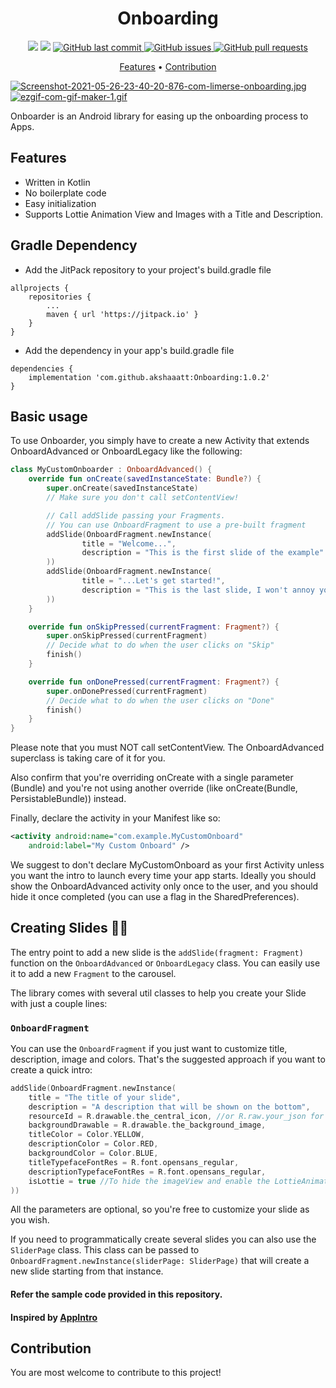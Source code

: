 <h1 align="center">Onboarding</h1>

<p align="center">
    <img src="https://PlayBadges.pavi2410.me/badge/downloads?id=com.redalck.gameone">
    <img src="https://PlayBadges.pavi2410.me/badge/ratings?id=com.redalck.gameone">
    <a href="https://github.com/akshaaatt/Onboarding/commits/master">
    <img src="https://img.shields.io/github/last-commit/akshaaatt/Onboarding.svg?style=flat-square&logo=github&logoColor=white"
         alt="GitHub last commit">
    <a href="https://github.com/akshaaatt/Onboarding/issues">
    <img src="https://img.shields.io/github/issues-raw/akshaaatt/Onboarding.svg?style=flat-square&logo=github&logoColor=white"
         alt="GitHub issues">
    <a href="https://github.com/akshaaatt/Onboarding/pulls">
    <img src="https://img.shields.io/github/issues-pr-raw/akshaaatt/Onboarding.svg?style=flat-square&logo=github&logoColor=white"
         alt="GitHub pull requests">
</p>
      
<p align="center">
  <a href="#features">Features</a> •
  <a href="#contribution">Contribution</a>
</p>

[![Screenshot-2021-05-26-23-40-20-876-com-limerse-onboarding.jpg](https://i.postimg.cc/3wK25pJJ/Screenshot-2021-05-26-23-40-20-876-com-limerse-onboarding.jpg)](https://postimg.cc/zycyTyg9)
[![ezgif-com-gif-maker-1.gif](https://i.postimg.cc/yxqFGGD2/ezgif-com-gif-maker-1.gif)](https://postimg.cc/Q9b990kq)

Onboarder is an Android library for easing up the onboarding process to Apps.

## Features

* Written in Kotlin
* No boilerplate code
* Easy initialization
* Supports Lottie Animation View and Images with a Title and Description.

## Gradle Dependency

* Add the JitPack repository to your project's build.gradle file

```
allprojects {
    repositories {
        ...
        maven { url 'https://jitpack.io' }
    }
}
```

* Add the dependency in your app's build.gradle file

```
dependencies {
    implementation 'com.github.akshaaatt:Onboarding:1.0.2'
}
```

## Basic usage

To use Onboarder, you simply have to create a new Activity that extends OnboardAdvanced or OnboardLegacy like the following:

```kotlin
class MyCustomOnboarder : OnboardAdvanced() {
    override fun onCreate(savedInstanceState: Bundle?) {
        super.onCreate(savedInstanceState)
        // Make sure you don't call setContentView!

        // Call addSlide passing your Fragments.
        // You can use OnboardFragment to use a pre-built fragment
        addSlide(OnboardFragment.newInstance(
                title = "Welcome...",
                description = "This is the first slide of the example"
        ))
        addSlide(OnboardFragment.newInstance(
                title = "...Let's get started!",
                description = "This is the last slide, I won't annoy you more :)"
        ))
    }

    override fun onSkipPressed(currentFragment: Fragment?) {
        super.onSkipPressed(currentFragment)
        // Decide what to do when the user clicks on "Skip"
        finish()
    }

    override fun onDonePressed(currentFragment: Fragment?) {
        super.onDonePressed(currentFragment)
        // Decide what to do when the user clicks on "Done"
        finish()
    }
}
```

Please note that you must NOT call setContentView. The OnboardAdvanced superclass is taking care of it for you.

Also confirm that you're overriding onCreate with a single parameter (Bundle) and you're not using another override (like onCreate(Bundle, PersistableBundle)) instead.

Finally, declare the activity in your Manifest like so:

``` xml
<activity android:name="com.example.MyCustomOnboard"
    android:label="My Custom Onboard" />
```
    
We suggest to don't declare MyCustomOnboard as your first Activity unless you want the intro to launch every time your app starts. Ideally you should show the OnboardAdvanced activity only once to the user, and you should hide it once completed (you can use a flag in the SharedPreferences).

## Creating Slides 👩‍🎨

The entry point to add a new slide is the `addSlide(fragment: Fragment)` function on the `OnboardAdvanced` or `OnboardLegacy` class.
You can easily use it to add a new `Fragment` to the carousel.

The library comes with several util classes to help you create your Slide with just a couple lines:

### `OnboardFragment`

You can use the `OnboardFragment` if you just want to customize title, description, image and colors.
That's the suggested approach if you want to create a quick intro:

```kotlin
addSlide(OnboardFragment.newInstance(
    title = "The title of your slide",
    description = "A description that will be shown on the bottom",
    resourceId = R.drawable.the_central_icon, //or R.raw.your_json for LottieAnimationView
    backgroundDrawable = R.drawable.the_background_image,
    titleColor = Color.YELLOW,
    descriptionColor = Color.RED,
    backgroundColor = Color.BLUE,
    titleTypefaceFontRes = R.font.opensans_regular,
    descriptionTypefaceFontRes = R.font.opensans_regular,
    isLottie = true //To hide the imageView and enable the LottieAnimationView
))
```

All the parameters are optional, so you're free to customize your slide as you wish.

If you need to programmatically create several slides you can also use the `SliderPage` class.
This class can be passed to `OnboardFragment.newInstance(sliderPage: SliderPage)` that will create
a new slide starting from that instance.

#### Refer the sample code provided in this repository.

#### Inspired by [AppIntro](https://github.com/AppIntro/AppIntro)

## Contribution

You are most welcome to contribute to this project!
